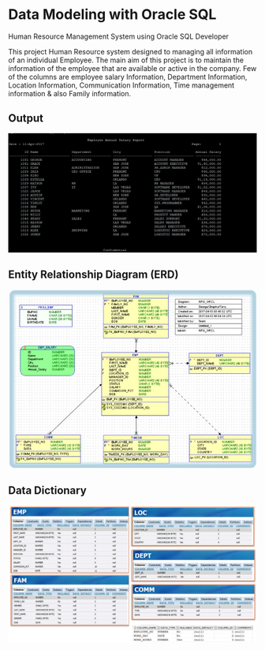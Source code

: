 # Data Modeling with Oracle SQL
Human Resource Management System using Oracle SQL Developer

This project Human Resource system designed to managing all information of an individual Employee. The main aim of this project is to maintain the information of the employee that are available or active in the company. Few of the columns are employee salary Information, Department Information, Location Information, Communication Information, Time management information & also Family information.
## Output
<img src = "https://github.com/ttariqaziz/data_modeling_MySQL/blob/master/Plot/Final%20Output%20Report.jpg">

## Entity Relationship Diagram (ERD)
<img src = "https://github.com/ttariqaziz/data_modeling_MySQL/blob/master/Plot/Entitity%20Relationship%20Diagram.jpg">

## Data Dictionary
<img src = "https://github.com/ttariqaziz/data_modeling_MySQL/blob/master/Plot/Data%20Dictionary.jpg">
